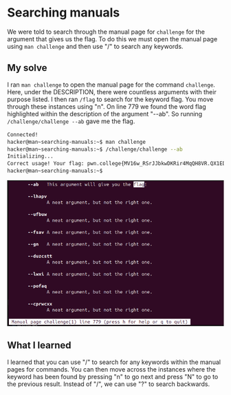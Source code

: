 # Searching manuals

We were told to search through the manual page for ``challenge`` for the argument that gives us the flag. To do this we must open the manual page using ``man challenge`` and then use "/" to search any keywords. 

## My solve

I ran ``man challenge`` to open the manual page for the command ``challenge``. Here, under the DESCRIPTION, there were countless arguments with their purpose listed. I then ran ``/flag`` to search for the keyword flag. You move through these instances using "n". On line 779  we found the word flag highlighted within the description of the argument "--ab". So running ``/challenge/challenge --ab`` gave me the flag.

```bash
Connected!
hacker@man~searching-manuals:~$ man challenge
hacker@man~searching-manuals:~$ /challenge/challenge --ab
Initializing...
Correct usage! Your flag: pwn.college{MV16w_RSrJJbkwDKRir4MqQH8VR.QX1EDO0wyN4ETMzEzW}
hacker@man~searching-manuals:~$ 
```

![Manual page](/.images/SearchingManuals.png)

## What I learned
I learned that you can use "/" to search for any keywords within the manual pages for commands. You can then move across the instances where the keyword has been found by pressing "n" to go next and press "N" to go to the previous result. Instead of "/", we can use "?" to search backwards.
